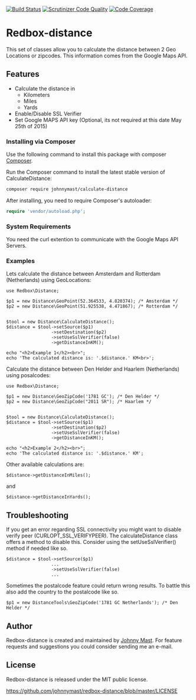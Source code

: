[![Build Status](https://travis-ci.org/johnnymast/redbox-distance.svg?branch=master)](https://travis-ci.org/johnnymast/redbox-distance) [![Scrutinizer Code Quality](https://scrutinizer-ci.com/g/johnnymast/redbox-distance/badges/quality-score.png?b=master)](https://scrutinizer-ci.com/g/johnnymast/redbox-distance/?branch=master) [![Code Coverage](https://scrutinizer-ci.com/g/johnnymast/redbox-distance/badges/coverage.png?b=master)](https://scrutinizer-ci.com/g/johnnymast/redbox-distance/?branch=master)

# Redbox-distance

This set of classes allow you to calculate the distance between 2 Geo Locations or zipcodes. This information comes from the Google Maps API.

## Features

* Calculate the distance in
    * Kilometers
    * Miles
    * Yards
* Enable/Disable SSL Verifier
* Set Google MAPS API key (Optional, its not required at this date May 25th of 2015)

### Installing via Composer

Use the following command to install this package with composer
[Composer](http://getcomposer.org).

Run the Composer command to install the latest stable version of CalculateDistance:

```bash
composer require johnnymast/calculate-distance
```

After installing, you need to require Composer's autoloader:

```php
require 'vendor/autoload.php';
```


### System Requirements

You need the curl extention to communicate with the Google Maps API Servers.


### Examples

Lets calculate the distance between Amsterdam and Rotterdam (Netherlands) using GeoLocations:

    use Redbox\Distance;
    
    $p1 = new Distance\GeoPoint(52.364533, 4.820374); /* Amsterdam */
    $p2 = new Distance\GeoPoint(51.925538, 4.471867); /* Rotterdam */


    $tool = new Distance\CalculateDistance();
    $distance = $tool->setSource($p1)
                     ->setDestination($p2)
                     ->setUseSslVerifier(false)
                     ->getDistanceInKM();

    echo "<h2>Example 1</h2><br>";
    echo 'The calculated distance is: '.$distance.' KM<br>';

Calculate the distance between Den Helder and Haarlem (Netherlands) using posalcodes:

    use Redbox\Distance;
    
    $p1 = new Distance\GeoZipCode('1781 GC'); /* Den Helder */
    $p2 = new Distance\GeoZipCode("2011 SR"); /* Haarlem */


    $tool = new Distance\CalculateDistance();
    $distance = $tool->setSource($p1)
                     ->setDestination($p2)
                     ->setUseSslVerifier(false)
                     ->getDistanceInKM();

    echo "<h2>Example 2</h2><br>";
    echo 'The calculated distance is: '.$distance.' KM';

Other available calculations are:

    $distance->getDistanceInMiles();

and

    $distance->getDistanceInYards();




## Troubleshooting

If you get an error regarding SSL connectivity you might want to disable verify peer (CURLOPT_SSL_VERIFYPEER). The calculateDistance class offers
a method to disable this. Consider using the setUseSslVerifier() method if needed like so.

    $distance = $tool->setSource($p1)
                     ...
                     ->setUseSslVerifier(false)
                     ...


Sometimes the postalcode feature could return wrong results. To battle this also add the country to the postalcode like so.

    $p1 = new DistanceTools\GeoZipCode('1781 GC Netherlands'); /* Den Helder */


## Author

Redbox-distance is created and maintained by [Johnny Mast](mastjohnny@gmail.com). For feature requests and suggestions
you could consider sending me an e-mail.

## License

Redbox-distance is released under the MIT public license.

<https://github.com/johnnymast/redbox-distance/blob/master/LICENSE>